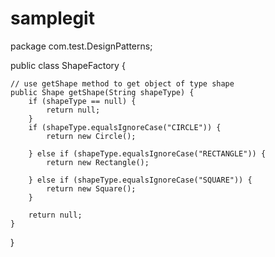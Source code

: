 # samplegit
package com.test.DesignPatterns;

public class ShapeFactory {

	// use getShape method to get object of type shape
	public Shape getShape(String shapeType) {
		if (shapeType == null) {
			return null;
		}
		if (shapeType.equalsIgnoreCase("CIRCLE")) {
			return new Circle();

		} else if (shapeType.equalsIgnoreCase("RECTANGLE")) {
			return new Rectangle();

		} else if (shapeType.equalsIgnoreCase("SQUARE")) {
			return new Square();
		}

		return null;
	}
}
